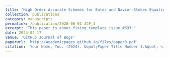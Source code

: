 ```yaml
---
title: "High Order Accurate Schemes for Euler and Navier-Stokes Equations on Staggered Cartesian Grids"
collection: publications
category: manuscripts
permalink: /publication/2020-06-01-JCP_1
excerpt: 'This paper is about fixing template issue #693.'
date: 2024-02-17
venue: 'GitHub Journal of Bugs'
paperurl: 'http://academicpages.github.io/files/paper3.pdf'
citation: 'Your Name, You. (2024). &quot;Paper Title Number 3.&quot; <i>GitHub Journal of Bugs</i>. 1(3).'
---
```

